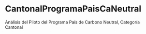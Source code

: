 # CantonalProgramaPaisCaNeutral
Análisis del Piloto del Programa País de Carbono Neutral, Categoría Cantonal
